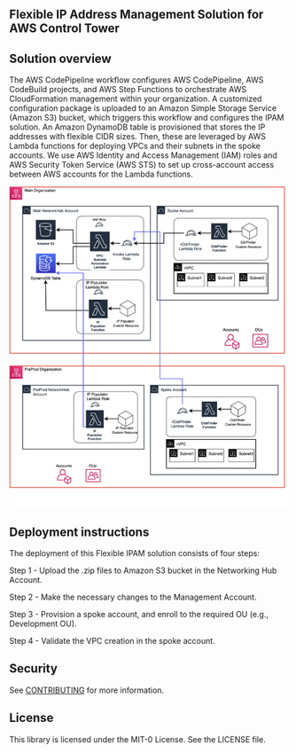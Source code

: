 ## Flexible IP Address Management Solution for AWS Control Tower

## Solution overview

The AWS CodePipeline workflow configures AWS CodePipeline, AWS CodeBuild projects, and AWS Step Functions to orchestrate AWS CloudFormation management within your organization. A customized configuration package is uploaded to an Amazon Simple Storage Service (Amazon S3) bucket, which triggers this workflow and configures the IPAM solution. An Amazon DynamoDB table is provisioned that stores the IP addresses with flexible CIDR sizes. Then, these are leveraged by AWS Lambda functions for deploying VPCs and their subnets in the spoke accounts. We use AWS Identity and Access Management (IAM) roles and AWS Security Token Service (AWS STS) to set up cross-account access between AWS accounts for the Lambda functions.

![image](https://github.com/aws-samples/control-tower-flexible-ip-address-solution/blob/main/ipam-solution.png)

## Deployment instructions

The deployment of this Flexible IPAM solution consists of four steps:

Step 1 - Upload the .zip files to Amazon S3 bucket in the Networking Hub Account.

Step 2 - Make the necessary changes to the Management Account.

Step 3 - Provision a spoke account, and enroll to the required OU (e.g., Development OU).

Step 4 - Validate the VPC creation in the spoke account.

## Security

See [CONTRIBUTING](CONTRIBUTING.md#security-issue-notifications) for more information.

## License

This library is licensed under the MIT-0 License. See the LICENSE file.


